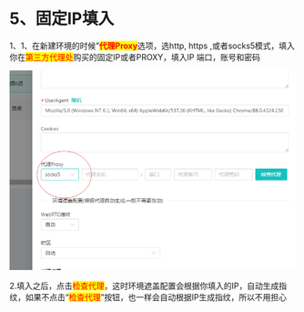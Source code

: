 # 5、固定IP填入

1、1、在新建环境的时候”<mark style="color:red;">**代理Proxy**</mark>选项，选http, https ,或者socks5模式，填入你在<mark style="color:red;">第三方代理处</mark>购买的固定IP或者PROXY，填入IP 端口，账号和密码

![](<../.gitbook/assets/p11 (1).png>)

2.填入之后，点击<mark style="color:red;">检查代理</mark>，这时环境遮盖配置会根据你填入的IP，自动生成指纹，如果不点击“<mark style="color:red;">检查代理</mark>”按钮，也一样会自动根据IP生成指纹，所以不用担心
